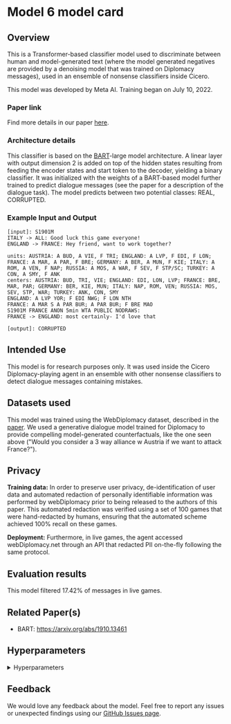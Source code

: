 # Model 6 model card


## Overview

This is a Transformer-based classifier model used to discriminate between human and model-generated text (where the model generated negatives are provided by a denoising model that was trained on Diplomacy messages), used in an ensemble of nonsense classifiers inside Cicero.

This model was developed by Meta AI. Training began on July 10, 2022.


### Paper link

Find more details in our paper [here](https://www.science.org/doi/10.1126/science.ade9097).


### Architecture details

This classifier is based on the [BART](https://arxiv.org/abs/1910.13461)-large model architecture. A linear layer with output dimension 2 is added on top of the hidden states resulting from feeding the encoder states and start token to the decoder, yielding a binary classifier. It was initialized with the weights of a BART-based model further trained to predict dialogue messages (see the paper for a description of the dialogue task). The model predicts between two potential classes: REAL, CORRUPTED.


### Example Input and Output

```
[input]: S1901M
ITALY -> ALL: Good luck this game everyone!
ENGLAND -> FRANCE: Hey friend, want to work together?

units: AUSTRIA: A BUD, A VIE, F TRI; ENGLAND: A LVP, F EDI, F LON; FRANCE: A MAR, A PAR, F BRE; GERMANY: A BER, A MUN, F KIE; ITALY: A ROM, A VEN, F NAP; RUSSIA: A MOS, A WAR, F SEV, F STP/SC; TURKEY: A CON, A SMY, F ANK
centers: AUSTRIA: BUD, TRI, VIE; ENGLAND: EDI, LON, LVP; FRANCE: BRE, MAR, PAR; GERMANY: BER, KIE, MUN; ITALY: NAP, ROM, VEN; RUSSIA: MOS, SEV, STP, WAR; TURKEY: ANK, CON, SMY
ENGLAND: A LVP YOR; F EDI NWG; F LON NTH
FRANCE: A MAR S A PAR BUR; A PAR BUR; F BRE MAO
S1901M FRANCE ANON 5min WTA PUBLIC NODRAWS:
FRANCE -> ENGLAND: most certainly- I'd love that

[output]: CORRUPTED
```

## Intended Use

This model is for research purposes only. It was used inside the Cicero Diplomacy-playing agent in an ensemble with other nonsense classifiers to detect dialogue messages containing mistakes.


## Datasets used

This model was trained using the WebDiplomacy dataset, described in the [paper](https://www.science.org/doi/10.1126/science.ade9097). We used a generative dialogue model trained for Diplomacy to provide compelling model-generated counterfactuals, like the one seen above ("Would you consider a 3 way alliance w Austria if we want to attack France?").


## Privacy

**Training data:** In order to preserve user privacy, de-identification of user data and automated redaction of personally identifiable information was performed by webDiplomacy prior to being released to the authors of this paper. This automated redaction was verified using a set of 100 games that were hand-redacted by humans, ensuring that the automated scheme achieved 100% recall on these games.

**Deployment:** Furthermore, in live games, the agent accessed webDiplomacy.net through an API that redacted PII on-the-fly following the same protocol.


## Evaluation results

This model filtered 17.42% of messages in live games.

## Related Paper(s)

- BART: https://arxiv.org/abs/1910.13461

## Hyperparameters

<details>
<summary> Hyperparameters </summary>

 - `task`: `message_history_orderhistorysincelastmovementphase_shortstate_pseudoorder_humanvsmodeldiscriminator_chunk`
 - `datatype`: `train`
 - `hide_labels`: `False`
 - `multitask_weights`: `[1]`
 - `batchsize`: `2`
 - `dynamic_batching`: `None`
 - `model`: `bart_classifier`
 - `dict_class`: `parlai.core.dict:DictionaryAgent`
 - `evaltask`: `message_history_orderhistorysincelastmovementphase_shortstate_pseudoorder_humanvsmodeldiscriminator_chunk`
 - `final_extra_opt`: ``
 - `eval_batchsize`: `None`
 - `eval_dynamic_batching`: `None`
 - `num_workers`: `8`
 - `display_examples`: `False`
 - `num_epochs`: `10.0`
 - `max_train_time`: `-1`
 - `max_train_steps`: `150000`
 - `log_every_n_steps`: `100`
 - `validation_every_n_secs`: `-1`
 - `validation_every_n_steps`: `2000`
 - `save_every_n_secs`: `-1`
 - `save_after_valid`: `True`
 - `validation_every_n_epochs`: `-1`
 - `validation_max_exs`: `-1`
 - `short_final_eval`: `False`
 - `validation_patience`: `10`
 - `validation_metric`: `loss`
 - `validation_metric_mode`: `min`
 - `validation_cutoff`: `0.0`
 - `validation_share_agent`: `False`
 - `metrics`: `default`
 - `aggregate_micro`: `False`
 - `dict_maxexs`: `-1`
 - `dict_include_valid`: `False`
 - `dict_include_test`: `False`
 - `log_every_n_secs`: `-1`
 - `distributed_world_size`: `64`
 - `ddp_backend`: `ddp`
 - `image_size`: `256`
 - `image_cropsize`: `224`
 - `model_generated_messages`: `denoising_singleseed`
 - `dialogue_single_turn`: `True`
 - `include_silence_messages`: `False`
 - `calculate_year_metrics`: `False`
 - `calculate_ppl_by_rating_metrics`: `False`
 - `include_sleep_messages`: `False`
 - `output_draw_messages`: `False`
 - `add_sleep_times`: `False`
 - `add_recipient_to_prompt`: `False`
 - `include_style`: `False`
 - `mark_bad_messages`: `None`
 - `filter_bad_messages`: `None`
 - `edit_bad_messages`: `None`
 - `filter_bad_messages_about_draws`: `False`
 - `min_speaker_rating`: `None`
 - `max_game_redacted_words_percent`: `None`
 - `response_view_dialogue_model`: `False`
 - `extend_order_history_since_last_n_movement_phase`: `2`
 - `extend_state_history_since_last_n_movement_phase`: `0`
 - `pseudo_order_generation`: `False`
 - `pseudo_order_generation_future_message`: `True`
 - `pseudo_order_generation_injected_sentence`: `None`
 - `pseudo_order_generation_inject_all`: `True`
 - `pseudo_order_generation_partner_view`: `False`
 - `pseudo_order_generation_current_phase_prefix`: `False`
 - `2person_dialogue`: `False`
 - `all_power_pseudo_orders`: `True`
 - `single_view_pseudo_orders`: `True`
 - `rollout_pseudo_orders`: `True`
 - `rollout_except_movement`: `True`
 - `rollout_phasemajor`: `False`
 - `rollout_actual_orders`: `False`
 - `n_chunks`: `-1`
 - `counting_examples`: `False`
 - `include_task_token`: `False`
 - `message_history_truncation`: `2048`
 - `task_version`: `3`
 - `include_game_info`: `True`
 - `include_player_ratings`: `False`
 - `include_draw_info`: `True`
 - `include_draw_state`: `True`
 - `hide_empty_draw_state`: `True`
 - `include_centers_state`: `True`
 - `include_builds_state`: `False`
 - `player_rating_max`: `5`
 - `player_rating_percentiles`: `games_played`
 - `set_player_rating`: `-1`
 - `include_player_chattiness`: `False`
 - `set_player_chattiness`: `-1`
 - `only_phase`: `None`
 - `only_game_id`: `None`
 - `only_chunk`: `-1`
 - `skip_input_validation`: `False`
 - `input_validation_check_pct`: `0.1`
 - `lie_detector_annotations_dir`: `None`
 - `lie_detector_filter_above_stdev`: `None`
 - `chunk_size`: `80`
 - `beam_size`: `1`
 - `beam_min_length`: `1`
 - `beam_context_block_ngram`: `-1`
 - `beam_block_ngram`: `-1`
 - `beam_block_full_context`: `True`
 - `beam_length_penalty`: `0.65`
 - `skip_generation`: `True`
 - `topp`: `0.9`
 - `beam_delay`: `30`
 - `beam_block_list_filename`: `None`
 - `temperature`: `1.0`
 - `compute_tokenized_bleu`: `False`
 - `candidates`: `inline`
 - `eval_candidates`: `inline`
 - `interactive_candidates`: `fixed`
 - `repeat_blocking_heuristic`: `True`
 - `fixed_candidates_path`: `None`
 - `fixed_candidate_vecs`: `reuse`
 - `encode_candidate_vecs`: `True`
 - `encode_candidate_vecs_batchsize`: `256`
 - `train_predict`: `False`
 - `cap_num_predictions`: `100`
 - `ignore_bad_candidates`: `False`
 - `rank_top_k`: `-1`
 - `inference`: `max`
 - `topk`: `5`
 - `return_cand_scores`: `False`
 - `embedding_size`: `1024`
 - `n_layers`: `2`
 - `ffn_size`: `4096`
 - `dropout`: `0.1`
 - `attention_dropout`: `0.0`
 - `relu_dropout`: `0.0`
 - `n_heads`: `16`
 - `learn_positional_embeddings`: `True`
 - `embeddings_scale`: `False`
 - `n_positions`: `2048`
 - `n_segments`: `0`
 - `variant`: `bart`
 - `activation`: `gelu`
 - `output_scaling`: `1.0`
 - `n_encoder_layers`: `12`
 - `n_decoder_layers`: `12`
 - `model_parallel`: `False`
 - `checkpoint_activations`: `False`
 - `use_memories`: `False`
 - `wrap_memory_encoder`: `False`
 - `memory_attention`: `sqrt`
 - `normalize_sent_emb`: `False`
 - `share_encoders`: `True`
 - `share_word_embeddings`: `True`
 - `learn_embeddings`: `True`
 - `reduction_type`: `first`
 - `embedding_type`: `random`
 - `embedding_projection`: `random`
 - `fp16`: `True`
 - `fp16_impl`: `mem_efficient`
 - `force_fp16_tokens`: `True`
 - `optimizer`: `mem_eff_adam`
 - `learningrate`: `5e-05`
 - `gradient_clip`: `0.1`
 - `adam_eps`: `1e-08`
 - `adafactor_eps`: `[1e-30, 0.001]`
 - `momentum`: `0`
 - `nesterov`: `True`
 - `nus`: `[0.7]`
 - `betas`: `[0.9, 0.999]`
 - `weight_decay`: `None`
 - `rank_candidates`: `False`
 - `truncate`: `1024`
 - `text_truncate`: `2048`
 - `label_truncate`: `10`
 - `history_reversed`: `False`
 - `history_size`: `-1`
 - `person_tokens`: `False`
 - `split_lines`: `False`
 - `use_reply`: `none`
 - `add_p1_after_newln`: `False`
 - `history_add_global_end_token`: `None`
 - `special_tok_lst`: `[REDACTED],NON-ANON,HASDRAWS,Austria,England,Germany,AUSTRIA,ENGLAND,GERMANY,ALL-UNK,PRIVATE,NODRAWS,France,Russia,Turkey,FRANCE,RUSSIA,TURKEY,SPA/NC,STP/SC,BUL/SC,STP/NC,BUL/EC,SPA/SC,PUBLIC,Italy,ITALY,ANON,PPSC,VEN,ALB,KIE,BAR,NWG,TUS,EDI,GRE,PRU,BUD,HEL,IRI,SKA,GAL,TYS,RUM,NAP,SMY,LON,ADR,BOH,EAS,BEL,ANK,MAR,APU,TUN,PIE,SPA,HOL,SIL,MUN,YOR,LYO,ION,TYR,CON,WES,ENG,NAF,UKR,AEG,SER,ROM,WAR,BUR,VIA,VIE,LVP,GAS,BAL,BUL,BLA,TRI,ARM,SWE,RUH,NTH,NWY,BOT,DEN,NAO,WAL,BER,PIC,MOS,STP,BRE,PAR,SEV,MAO,SYR,FIN,LVN,CLY,POR,BAD,SOS,WTA,->`
 - `gpu`: `0`
 - `no_cuda`: `False`
 - `dict_initpath`: `None`
 - `dict_language`: `english`
 - `dict_max_ngram_size`: `-1`
 - `dict_minfreq`: `0`
 - `dict_maxtokens`: `-1`
 - `dict_nulltoken`: `__null__`
 - `dict_starttoken`: `__start__`
 - `dict_endtoken`: `__end__`
 - `dict_unktoken`: `__unk__`
 - `dict_tokenizer`: `gpt2`
 - `dict_lower`: `False`
 - `bpe_debug`: `False`
 - `dict_textfields`: `text,labels`
 - `bpe_vocab`: `None`
 - `bpe_merge`: `None`
 - `bpe_add_prefix_space`: `None`
 - `bpe_dropout`: `None`
 - `lr_scheduler`: `linear`
 - `lr_scheduler_patience`: `3`
 - `lr_scheduler_decay`: `0.5`
 - `invsqrt_lr_decay_gamma`: `-1`
 - `warmup_updates`: `8000`
 - `warmup_rate`: `0.0001`
 - `update_freq`: `1`
 - `classes`: `['REAL', 'CORRUPTED']`
 - `class_weights`: `None`
 - `ref_class`: `None`
 - `threshold`: `0.5`
 - `print_scores`: `False`
 - `data_parallel`: `False`
 - `classes_from_file`: `None`
 - `ignore_labels`: `None`
 - `update_classifier_head_only`: `False`
 - `load_from_pretrained_ranker`: `False`
 - `freeze_enc_dec_weights`: `False`
 - `starttime`: `Jul10_19-06`
 - `rank`: `0`
</details>



## Feedback

We would love any feedback about the model. Feel free to report any issues or unexpected findings using our [GitHub Issues page](https://github.com/facebookresearch/diplomacy_cicero/issues).